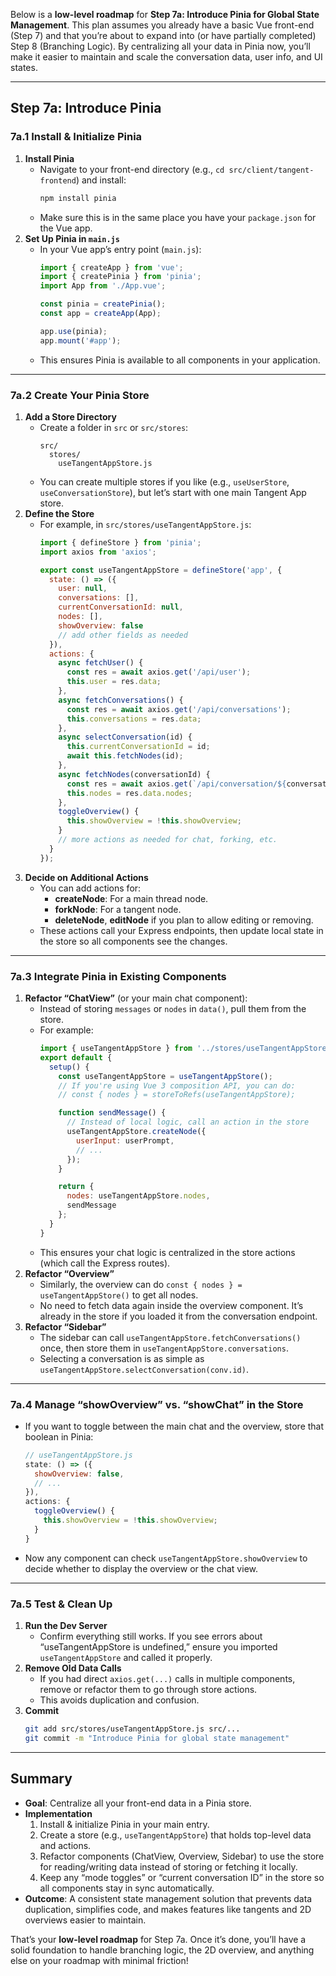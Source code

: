 Below is a **low-level roadmap** for **Step 7a: Introduce Pinia for Global State Management**. This plan assumes you already have a basic Vue front-end (Step 7) and that you’re about to expand into (or have partially completed) Step 8 (Branching Logic). By centralizing all your data in Pinia now, you’ll make it easier to maintain and scale the conversation data, user info, and UI states.

---

## **Step 7a: Introduce Pinia**

### **7a.1 Install & Initialize Pinia**

1. **Install Pinia**
    - Navigate to your front-end directory (e.g., `cd src/client/tangent-frontend`) and install:
        ```bash
        npm install pinia
        ```
    - Make sure this is in the same place you have your `package.json` for the Vue app.
2. **Set Up Pinia in `main.js`**
    - In your Vue app’s entry point (`main.js`):
        ```js
        import { createApp } from 'vue';
        import { createPinia } from 'pinia';
        import App from './App.vue';
        
        const pinia = createPinia();
        const app = createApp(App);
        
        app.use(pinia);
        app.mount('#app');
        ```
    - This ensures Pinia is available to all components in your application.

---

### **7a.2 Create Your Pinia Store**

1. **Add a Store Directory**
    - Create a folder in `src` or `src/stores`:
        ```
        src/
          stores/
            useTangentAppStore.js
        ```
    - You can create multiple stores if you like (e.g., `useUserStore`, `useConversationStore`), but let’s start with one main Tangent App store.
2. **Define the Store**
    - For example, in `src/stores/useTangentAppStore.js`:
        ```js
        import { defineStore } from 'pinia';
        import axios from 'axios';
        
        export const useTangentAppStore = defineStore('app', {
          state: () => ({
            user: null,
            conversations: [],
            currentConversationId: null,
            nodes: [],
            showOverview: false
            // add other fields as needed
          }),
          actions: {
            async fetchUser() {
              const res = await axios.get('/api/user');
              this.user = res.data;
            },
            async fetchConversations() {
              const res = await axios.get('/api/conversations');
              this.conversations = res.data;
            },
            async selectConversation(id) {
              this.currentConversationId = id;
              await this.fetchNodes(id);
            },
            async fetchNodes(conversationId) {
              const res = await axios.get(`/api/conversation/${conversationId}/nodes`);
              this.nodes = res.data.nodes;
            },
            toggleOverview() {
              this.showOverview = !this.showOverview;
            }
            // more actions as needed for chat, forking, etc.
          }
        });
        ```
3. **Decide on Additional Actions**
    - You can add actions for:
        - **createNode**: For a main thread node.
        - **forkNode**: For a tangent node.
        - **deleteNode**, **editNode** if you plan to allow editing or removing.
    - These actions call your Express endpoints, then update local state in the store so all components see the changes.

---

### **7a.3 Integrate Pinia in Existing Components**

1. **Refactor “ChatView”** (or your main chat component):
    - Instead of storing `messages` or `nodes` in `data()`, pull them from the store.
    - For example:
        ```js
        import { useTangentAppStore } from '../stores/useTangentAppStore';
        export default {
          setup() {
            const useTangentAppStore = useTangentAppStore();
            // If you're using Vue 3 composition API, you can do:
            // const { nodes } = storeToRefs(useTangentAppStore);
        
            function sendMessage() {
              // Instead of local logic, call an action in the store
              useTangentAppStore.createNode({
                userInput: userPrompt,
                // ...
              });
            }
        
            return {
              nodes: useTangentAppStore.nodes,
              sendMessage
            };
          }
        }
        ```
    - This ensures your chat logic is centralized in the store actions (which call the Express routes).
2. **Refactor “Overview”**
    - Similarly, the overview can do `const { nodes } = useTangentAppStore()` to get all nodes.
    - No need to fetch data again inside the overview component. It’s already in the store if you loaded it from the conversation endpoint.
3. **Refactor “Sidebar”** 
    - The sidebar can call `useTangentAppStore.fetchConversations()` once, then store them in `useTangentAppStore.conversations`.
    - Selecting a conversation is as simple as `useTangentAppStore.selectConversation(conv.id)`.

---

### **7a.4 Manage “showOverview” vs. “showChat” in the Store**

- If you want to toggle between the main chat and the overview, store that boolean in Pinia:
    ```js
    // useTangentAppStore.js
    state: () => ({
      showOverview: false,
      // ...
    }),
    actions: {
      toggleOverview() {
        this.showOverview = !this.showOverview;
      }
    }
    ```
- Now any component can check `useTangentAppStore.showOverview` to decide whether to display the overview or the chat view.

---

### **7a.5 Test & Clean Up**

1. **Run the Dev Server**
    - Confirm everything still works. If you see errors about “useTangentAppStore is undefined,” ensure you imported `useTangentAppStore` and called it properly.
2. **Remove Old Data Calls**
    - If you had direct `axios.get(...)` calls in multiple components, remove or refactor them to go through store actions.
    - This avoids duplication and confusion.
3. **Commit**
    ```bash
    git add src/stores/useTangentAppStore.js src/...
    git commit -m "Introduce Pinia for global state management"
    ```

---

## **Summary**

- **Goal**: Centralize all your front-end data in a Pinia store.
- **Implementation**
    1. Install & initialize Pinia in your main entry.
    2. Create a store (e.g., `useTangentAppStore`) that holds top-level data and actions.
    3. Refactor components (ChatView, Overview, Sidebar) to use the store for reading/writing data instead of storing or fetching it locally.
    4. Keep any “mode toggles” or “current conversation ID” in the store so all components stay in sync automatically.
- **Outcome**: A consistent state management solution that prevents data duplication, simplifies code, and makes features like tangents and 2D overviews easier to maintain.

That’s your **low-level roadmap** for Step 7a. Once it’s done, you’ll have a solid foundation to handle branching logic, the 2D overview, and anything else on your roadmap with minimal friction!